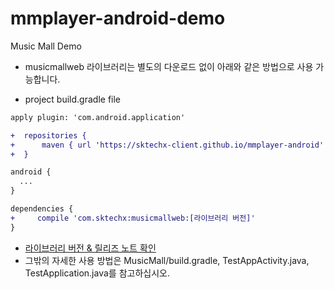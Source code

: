 # mmplayer-android-demo
Music Mall Demo

* musicmallweb 라이브러리는 별도의 다운로드 없이 아래와 같은 방법으로 사용 가능합니다.

* project build.gradle file
```diff
apply plugin: 'com.android.application'

+  repositories {
+      maven { url 'https://sktechx-client.github.io/mmplayer-android' }
+  }

android {
  ...
}

dependencies {
+     compile 'com.sktechx:musicmallweb:[라이브러리 버전]'
}
```

* [라이브러리 버전 & 릴리즈 노트 확인](https://github.com/SKtechx-client/mmplayer-android/blob/master/RELEASE-NOTES.md)
* 그밖의 자세한 사용 방법은 MusicMall/build.gradle, TestAppActivity.java, TestApplication.java를 참고하십시오.

